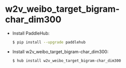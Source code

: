 # w2v_weibo_target_bigram-char_dim300
* Install PaddleHub: 

    ```bash
    $ pip install --upgrade paddlehub
    ```

* Install w2v_weibo_target_bigram-char_dim300: 

    ```bash
    $ hub install w2v_weibo_target_bigram-char_dim300
    ```
